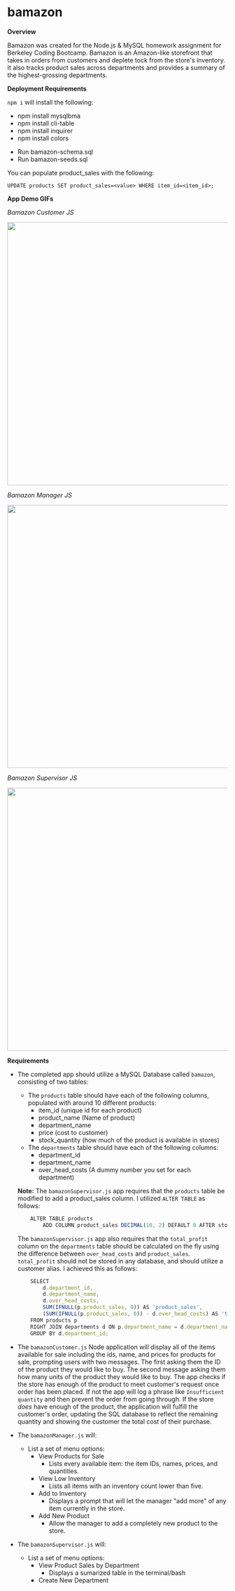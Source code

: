 # bamazon

**Overview**

Bamazon was created for the Node.js & MySQL homework assignment for Berkeley Coding Bootcamp. Bamazon is an Amazon-like storefront that takes in orders from customers and deplete tock from the store's inventory. It also tracks product sales across departments and provides a summary of the highest-grossing departments.

**Deployment Requirements**

`npm i` will install the following:

* npm install mysqlbma
* npm install cli-table
* npm install inquirer
* npm install colors

- Run bamazon-schema.sql
- Run bamazon-seeds.sql

You can populate product_sales with the following:

```
UPDATE products SET product_sales=<value> WHERE item_id=<item_id>;
```

**App Demo GIFs**

_Bamazon Customer JS_

<img src="https://github.com/julienshim/bamazon/blob/master/images/bamazonCustomerJS.gif?raw=true" width="600px"/>

_Bamazon Manager JS_

<img src="https://github.com/julienshim/bamazon/blob/master/images/bamazonManagerJS.gif?raw=true" width="600px"/>

_Bamazon Supervisor JS_

<img src="https://github.com/julienshim/bamazon/blob/master/images/bamazonSupervisorJS.gif?raw=true" width="600px"/>

**Requirements**

- The completed app should utilize a MySQL Database called `bamazon`, consisting of two tables:
    - The `products` table should have each of the following columns, populated with around 10 different products:
        * item_id (unique id for each product)
        * product_name (Name of product)
        * department_name
        * price (cost to customer)
        * stock_quantity (how much of the product is available in stores)
    - The `departments` table should have each of the following columns:
        * department_id
        * department_name
        * over_head_costs (A dummy number you set for each department)

    **Note:** The `bamazonSupervisor.js` app requires that the `products` table be modified to add a product_sales column. I utilized `ALTER TABLE` as follows:

    ```Javascript
        ALTER TABLE products
            ADD COLUMN product_sales DECIMAL(10, 2) DEFAULT 0 AFTER stock_quantity;
    ```

    The `bamazonSupervisor.js` app also requires that the `total_profit` column on the `departments` table should be calculated on the fly using the difference between `over_head_costs` and `product_sales`. `total_profit` should not be stored in any database, and should utilize a customer alias. I achieved this as follows:

    ```Javascript
        SELECT
            d.department_id,
            d.department_name,
            d.over_head_costs,
            SUM(IFNULL(p.product_sales, 0)) AS 'product_sales',
            (SUM(IFNULL(p.product_sales, 0)) - d.over_head_costs) AS 'total_profit'
        FROM products p
        RIGHT JOIN departments d ON p.department_name = d.department_name
        GROUP BY d.department_id;
    ```


- The `bamazonCustomer.js` Node application will display all of the items available for sale including the ids, name, and prices for products for sale, prompting users with two messages. The first asking them the ID of the product they would like to buy. The second message asking them how many units of the product they would like to buy. The app checks if the store has enough of the product to meet customer's request once order has been placed. If not the app will log a phrase like `Insufficient quantity` and then prevent the order from going through. If the store _does_ have enough of the product, the application will fulfill the customer's order, updating the SQL database to reflect the remaining quantity and showing the customer the total cost of their purchase.

- The `bamazonManager.js` will:
    - List a set of menu options:
        * View Products for Sale
            - Lists every available item: the item IDs, names, prices, and quantities.
        * View Low Inventory
            - Lists all items with an inventory count lower than five.
        * Add to Inventory
            - Displays a prompt that will let the manager "add more" of any item currently in the store.
        * Add New Product
            - Allow the manager to add a completely new product to the store.
- The `bamazonSupervisor.js` will:
    - List a set of menu options:
        * View Product Sales by Department
            - Displays a sumarized table in the terminal/bash
        * Create New Department
 
